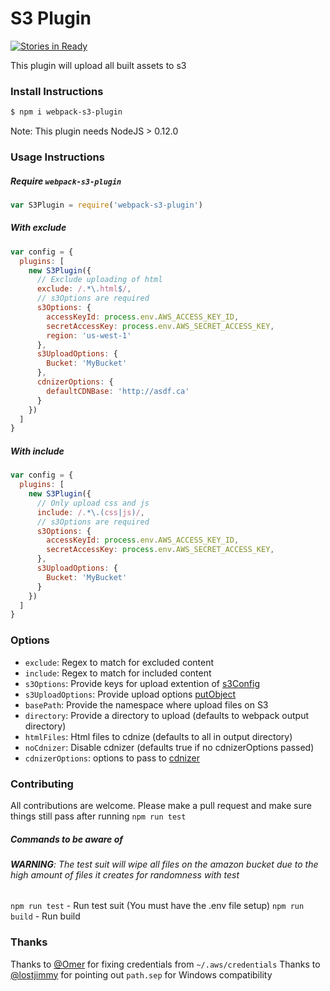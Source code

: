 
S3 Plugin
===
[![Stories in Ready](https://badge.waffle.io/MikaAK/s3-plugin-webpack.png?label=ready&title=Ready)](https://waffle.io/MikaAK/s3-plugin-webpack)

This plugin will upload all built assets to s3


### Install Instructions

```bash
$ npm i webpack-s3-plugin
```
Note: This plugin needs NodeJS > 0.12.0

### Usage Instructions

##### Require `webpack-s3-plugin`
```javascript
var S3Plugin = require('webpack-s3-plugin')
```

##### With exclude
```javascript
var config = {
  plugins: [
    new S3Plugin({
      // Exclude uploading of html
      exclude: /.*\.html$/,
      // s3Options are required
      s3Options: {
        accessKeyId: process.env.AWS_ACCESS_KEY_ID,
        secretAccessKey: process.env.AWS_SECRET_ACCESS_KEY,
        region: 'us-west-1'
      },
      s3UploadOptions: {
        Bucket: 'MyBucket'
      },
      cdnizerOptions: {
        defaultCDNBase: 'http://asdf.ca'
      }
    })
  ]
}
```

##### With include
```javascript
var config = {
  plugins: [
    new S3Plugin({
      // Only upload css and js
      include: /.*\.(css|js)/,
      // s3Options are required
      s3Options: {
        accessKeyId: process.env.AWS_ACCESS_KEY_ID,
        secretAccessKey: process.env.AWS_SECRET_ACCESS_KEY,
      },
      s3UploadOptions: {
        Bucket: 'MyBucket'
      }
    })
  ]
}
```


### Options

- `exclude`: Regex to match for excluded content
- `include`: Regex to match for included content
- `s3Options`: Provide keys for upload extention of [s3Config](http://docs.aws.amazon.com/AWSJavaScriptSDK/latest/AWS/Config.html#constructor-property)
- `s3UploadOptions`: Provide upload options [putObject](http://docs.aws.amazon.com/AWSJavaScriptSDK/latest/AWS/S3.html#putObject-property )
- `basePath`: Provide the namespace where upload files on S3
- `directory`: Provide a directory to upload (defaults to webpack output directory)
- `htmlFiles`: Html files to cdnize (defaults to all in output directory)
- `noCdnizer`: Disable cdnizer (defaults true if no cdnizerOptions passed)
- `cdnizerOptions`: options to pass to [cdnizer](https://www.npmjs.com/package/cdnizer)

### Contributing
All contributions are welcome. Please make a pull request and make sure things still pass after running `npm run test`

##### Commands to be aware of
###### **WARNING**: The test suit will wipe all files on the amazon bucket due to the high amount of files it creates for randomness with test
`npm run test` - Run test suit (You must have the .env file setup)
`npm run build` - Run build

### Thanks
Thanks to [@Omer](https://github.com/Omer) for fixing credentials from `~/.aws/credentials`
Thanks to [@lostjimmy](https://github.com/lostjimmy) for pointing out `path.sep` for Windows compatibility
